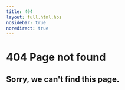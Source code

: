 ```yaml
---
title: 404
layout: full.html.hbs
nosidebar: true
noredirect: true
---
```


# 404 Page not found

## Sorry, we can't find this page.

